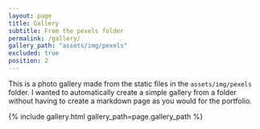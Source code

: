 ```yaml
---
layout: page
title: Gallery
subtitle: From the pexels folder
permalink: /gallery/
gallery_path: "assets/img/pexels"
excluded: true
position: 2
---
```


This is a photo gallery made from the static files in the `assets/img/pexels` folder. 
I wanted to automatically create a simple gallery from a folder without having to create a markdown page as you would for the portfolio.


{% include gallery.html gallery_path=page.gallery_path %}